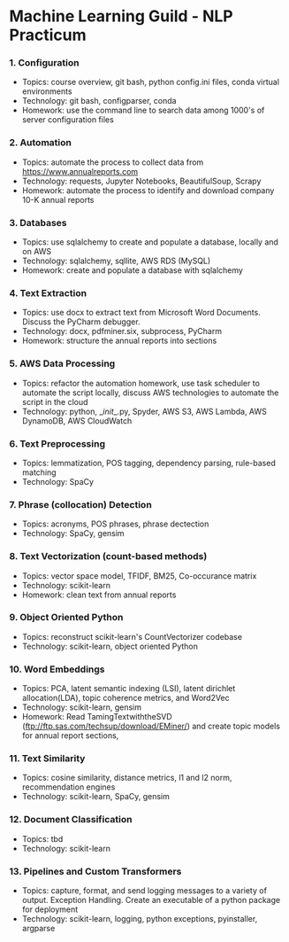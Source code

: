 # Machine Learning Guild - NLP Practicum

### 1. Configuration
*  Topics: course overview, git bash, python config.ini files, conda virtual environments
*  Technology: git bash, configparser, conda
*  Homework: use the command line to search data among 1000's of server configuration files

### 2. Automation
*  Topics: automate the process to collect data from https://www.annualreports.com
*  Technology: requests, Jupyter Notebooks, BeautifulSoup, Scrapy
*  Homework: automate the process to identify and download company 10-K annual reports

### 3. Databases
*  Topics: use sqlalchemy to create and populate a database, locally and on AWS
*  Technology: sqlalchemy, sqllite, AWS RDS (MySQL)
*  Homework: create and populate a database with sqlalchemy

### 4. Text Extraction
*  Topics: use docx to extract text from Microsoft Word Documents. Discuss the PyCharm debugger.
*  Technology: docx, pdfminer.six, subprocess, PyCharm
*  Homework: structure the annual reports into sections

### 5. AWS Data Processing
*  Topics: refactor the automation homework, use task scheduler to automate the script locally, discuss AWS technologies to automate the script in the cloud 
*  Technology: python, \__init_\_.py, Spyder, AWS S3, AWS Lambda, AWS DynamoDB, AWS CloudWatch

### 6. Text Preprocessing
*  Topics: lemmatization, POS tagging, dependency parsing, rule-based matching
*  Technology: SpaCy

### 7. Phrase (collocation) Detection
*  Topics: acronyms, POS phrases, phrase dectection
*  Technology: SpaCy, gensim

### 8. Text Vectorization (count-based methods)
*  Topics: vector space model, TFIDF, BM25, Co-occurance matrix
*  Technology: scikit-learn
*  Homework: clean text from annual reports

### 9. Object Oriented Python
*  Topics: reconstruct scikit-learn's CountVectorizer codebase
*  Technology: scikit-learn, object oriented Python

### 10. Word Embeddings
*  Topics: PCA, latent semantic indexing (LSI), latent dirichlet allocation(LDA), topic coherence metrics, and Word2Vec
*  Technology: scikit-learn, gensim
*  Homework: Read TamingTextwiththeSVD (ftp://ftp.sas.com/techsup/download/EMiner/) and create topic models for annual report sections, 

### 11. Text Similarity
*  Topics: cosine similarity, distance metrics, l1 and l2 norm, recommendation engines
*  Technology: scikit-learn, SpaCy, gensim

### 12. Document Classification
*  Topics: tbd
*  Technology: scikit-learn

### 13. Pipelines and Custom Transformers
*  Topics: capture, format, and send logging messages to a variety of output. Exception Handling. Create an executable of a python package for deployment
*  Technology: scikit-learn, logging, python exceptions, pyinstaller, argparse

